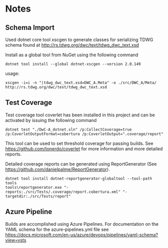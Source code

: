 # Notes

## Schema Import

Used dotnet core tool xscgen to generate classes for serializing TDWG schema found at
http://rs.tdwg.org/dwc/text/tdwg_dwc_text.xsd

Install as a global tool from NuGet using the following command
```
dotnet tool install --global dotnet-xscgen --version 2.0.149
```
usage:
```
xscgen -i=i -n "|tdwg_dwc_text.xsd=DWC_A.Meta" -o ./src/DWC_A/Meta/ http://rs.tdwg.org/dwc/text/tdwg_dwc_text.xsd
```

## Test Coverage

Test coverage tool coverlet has been installed in this project and can be activated by issuing the following command
```
dotnet test "./DwC-A_dotnet.sln" /p:CollectCoverage=true /p:CoverletOutputFormat=cobertura /p:CoverletOutput=".coverage/report"
```
This tool can be used to set threshold coverage for passing builds.  See https://github.com/tonerdo/coverlet for more information and more detailed reports.

Detailed coverage reports can be generated using ReportGenerator (See https://github.com/danielpalme/ReportGenerator).

```
dotnet tool install dotnet-reportgenerator-globaltool --tool-path tools
tools\reportgenerator.exe "-reports:./src/Tests/.coverage/report.cobertura.xml" "-targetdir:./src/Tests/report"
```

## Azure Pipeline

Builds are accomplished using Azure Pipelines.  For documentation on the YAML schema for the azure-pipelines.yml file see https://docs.microsoft.com/en-us/azure/devops/pipelines/yaml-schema?view=vsts

